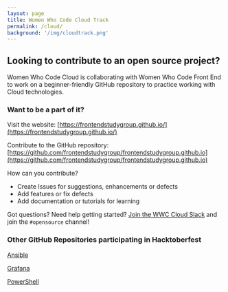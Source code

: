 ```yaml
---
layout: page
title: Women Who Code Cloud Track
permalink: /cloud/
background: '/img/cloudtrack.png'
---
```


## Looking to contribute to an open source project?

Women Who Code Cloud is collaborating with Women Who Code Front End to work on a beginner-friendly GitHub repository to practice working with Cloud technologies.

### Want to be a part of it?

Visit the website: [https://frontendstudygroup.github.io/](https://frontendstudygroup.github.io/)

Contribute to the GitHub repository: 
[https://github.com/frontendstudygroup/frontendstudygroup.github.io](https://github.com/frontendstudygroup/frontendstudygroup.github.io)

How can you contribute?
- Create Issues for suggestions, enhancements or defects
- Add features or fix defects
- Add documentation or tutorials for learning

Got questions? Need help getting started? [Join the WWC Cloud Slack](https://join.slack.com/t/wwcodecloud/shared_invite/zt-lngnes83-iq8TuBLOtAGXnHFaM5~sTw) and join the `#opensource` channel!

### Other GitHub Repositories participating in Hacktoberfest

[Ansible](https://github.com/ansible/ansible/labels/hacktoberfest)

[Grafana](https://github.com/grafana/grafana/issues?q=is%3Aissue+is%3Aopen+hacktoberfest)

[PowerShell](https://github.com/PowerShell/PowerShell/issues?q=is%3Aopen+label%3AHacktoberfest%2CHacktoberfest-Accepted)

